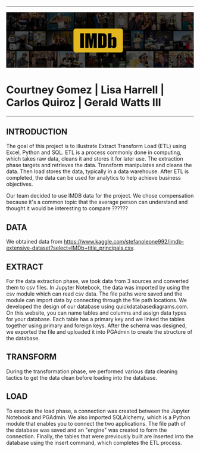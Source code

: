 <hr>
<img src="Images/IMDb_Header.jpg" class="center">
<p><h1>Courtney Gomez  |  Lisa Harrell  |  Carlos Quiroz  |  Gerald Watts III </h1></p>
<hr>

## **INTRODUCTION**

The goal of this project is to illustrate Extract Transform Load (ETL) using Excel, Python and SQL.  ETL is a process commonly done in computing, which takes raw data, cleans it and stores it for later use.  The extraction phase targets and retrieves the data.  Transform manipulates and cleans the data. Then load stores the data, typically in a data warehouse. After ETL is completed, the data can be used for analytics to help achieve business objectives.  

Our team decided to use IMDB data for the project.  We chose compensation because it's a common topic that the average person can understand and thought it would be interesting to compare ??????

## **DATA**

We obtained data from https://www.kaggle.com/stefanoleone992/imdb-extensive-dataset?select=IMDb+title_principals.csv. 



## **EXTRACT**
For the data extraction phase, we took data from 3 sources and converted them to csv files.  In Jupyter Notebook, the data was imported by using the csv module which can read csv data.  The file paths were saved and the module can import data by connecting through the file path locations.  We developed the design of our database using quickdatabasediagrams.com.  On this website, you can name tables and columns and assign data types for your database.  Each table has a primary key and we linked the tables together using primary and foreign keys.  After the schema was designed, we exported the file and uploaded it into PGAdmin to create the structure of the database.

## **TRANSFORM**
During the transformation phase, we performed various data cleaning tactics to get the data clean before loading into the database.  

## **LOAD**
To execute the load phase, a connection was created between the Jupyter Notebook and PGAdmin.  We also imported SQLAlchemy, which is a Python module that enables you to connect the two applications.  The file path of the database was saved and an "engine" was created to form the connection.  Finally, the tables that were previously built are inserted into the database using the insert command, which completes the ETL process.
